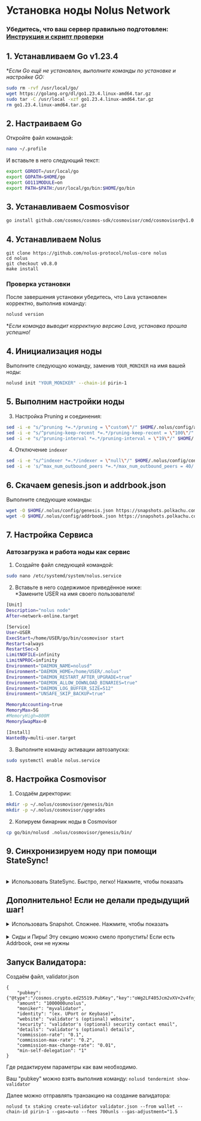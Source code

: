 # Установка ноды Nolus Network
### Убедитесь, что ваш сервер правильно подготовлен: [Инструкция и скрипт проверки](https://github.com/ptzruslan/tools)
  ## 1. Устанавливаем Go v1.23.4

**Если Go ещё не установлен, выполните команды по установке и настройке GO:*

```bash
sudo rm -rvf /usr/local/go/
wget https://golang.org/dl/go1.23.4.linux-amd64.tar.gz
sudo tar -C /usr/local -xzf go1.23.4.linux-amd64.tar.gz
rm go1.23.4.linux-amd64.tar.gz
```

## 2. Настраиваем Go

Откройте файл командой:
```bash
nano ~/.profile
```

И вставьте в него следующий текст:

```bash
export GOROOT=/usr/local/go
export GOPATH=$HOME/go
export GO111MODULE=on
export PATH=$PATH:/usr/local/go/bin:$HOME/go/bin
```

## 3. Устанавливаем Cosmosvisor

```bash
go install github.com/cosmos/cosmos-sdk/cosmovisor/cmd/cosmovisor@v1.0.0
```
## 4. Устанавливаем Nolus

```
git clone https://github.com/nolus-protocol/nolus-core nolus
cd nolus
git checkout v0.8.0
make install
```

### Проверка установки
После завершения установки убедитесь, что Lava установлен корректно, выполнив команду:
```bash
nolusd version
```
**Если команда выводит корректную версию Lava, установка прошла успешно!*

## 4. Инициализация ноды

Выполните следующую команду, заменив `YOUR_MONIKER` на имя вашей ноды:

```bash
nolusd init "YOUR_MONIKER" --chain-id pirin-1
```

## 5. Выполним настройки ноды

3. Настройка Pruning и соединения:

```bash
sed -i -e "s/^pruning *=.*/pruning = \"custom\"/" $HOME/.nolus/config/app.toml 
sed -i -e "s/^pruning-keep-recent *=.*/pruning-keep-recent = \"100\"/" $HOME/.nolus/config/app.toml
sed -i -e "s/^pruning-interval *=.*/pruning-interval = \"19\"/" $HOME/.nolus/config/app.toml
```

4. Отключение `indexer`

```bash
sed -i -e "s/^indexer *=.*/indexer = \"null\"/" $HOME/.nolus/config/config.toml
sed -i -e 's/^max_num_outbound_peers *=.*/max_num_outbound_peers = 40/' $HOME/.nolus/config/config.toml
```

## 6. Скачаем genesis.json и addrbook.json
Выполните следующие команды:

```bash
wget -O $HOME/.nolus/config/genesis.json https://snapshots.polkachu.com/genesis/nolus/genesis.json --inet4-only
wget -O $HOME/.nolus/config/addrbook.json https://snapshots.polkachu.com/addrbook/nolus/addrbook.json --inet4-only
```

## 7. Настройка Сервиса

### Автозагрузка и работа ноды как сервис

  1. Создайте файл следующей командой:
```bash
sudo nano /etc/systemd/system/nolus.service
```
  2. Вставьте в него содержимое приведённое ниже:</br>
  *Замените USER на имя своего пользователя!

```bash
[Unit]
Description="nolus node"
After=network-online.target

[Service]
User=USER
ExecStart=/home/USER/go/bin/cosmovisor start
Restart=always
RestartSec=3
LimitNOFILE=infinity
LimitNPROC=infinity
Environment="DAEMON_NAME=nolusd"
Environment="DAEMON_HOME=/home/USER/.nolus"
Environment="DAEMON_RESTART_AFTER_UPGRADE=true"
Environment="DAEMON_ALLOW_DOWNLOAD_BINARIES=true"
Environment="DAEMON_LOG_BUFFER_SIZE=512"
Environment="UNSAFE_SKIP_BACKUP=true"

MemoryAccounting=true
MemoryMax=5G
#MemoryHigh=800M
MemorySwapMax=0

[Install]
WantedBy=multi-user.target
```
  3. Выполните команду активации автозапуска:

```bash
sudo systemctl enable nolus.service
```

## 8. Настройка Cosmovisor
  1. Создаём директории:
```bash
mkdir -p ~/.nolus/cosmovisor/genesis/bin
mkdir -p ~/.nolus/cosmovisor/upgrades
```

  2. Копируем бинарник ноды в Cosmovisor
```bash
cp go/bin/nolusd .nolus/cosmovisor/genesis/bin/
```

## 9. Синхронизируем ноду при помощи StateSync!
</br>
    
<details>
  <summary>Использовать StateSync. Быстро, легко! Нажмите, чтобы показать</summary>
  Выполните команду, после её выполнения, вы получите полностью работающую ноду! Только дайте ей время синхронизироваться.

  ```
  curl https://raw.githubusercontent.com/Dr0ff/manuals/refs/heads/main/Main%20Nets/Nolus/nolus_state_sync.sh | bash
```
 
 </details>


## Дополнительно! Если не делали предыдущий шаг!
 <details>
     <summary>Использовать Snapshot. Сложнее. Нажмите, чтобы показать</summary>
  1. Останавливаем ноду и сохраняем файл ноды

```bash
sudo systemctl stop nolus.service
cp $HOME/.nolus/data/priv_validator_state.json $HOME/.nolus/priv_validator_state.json.backup
```

  2. Выполняем команду очистки и сброса ноды

```bash
nolus tendermint unsafe-reset-all --home $HOME/.nolus --keep-addr-book
```

  3. Переходим по ссылке:</br>
  !!! КОПИРУЕМ И ВЫПОЛНЯЕМ ТОЛЬКО команду которая начинается с `curl https://....` !!!

```bash
https://itrocket.net/services/mainnet/lava/#snap
```
  
  3. Возвращаем сохранённый файл на место:
```bash
mv $HOME/.nolus/priv_validator_state.json.backup $HOME/.nolus/data/priv_validator_state.json
```
 
## Запуск и проверка ноды

  1. Делаем пробный запуск ноды:
```bash
nolusd start
```
  ***Дождитесь пока начнётся синхронизация или даже пока нода полностью не синхронизируется!*

  2. Запустите ноду и просмотр логов:
```bash
sudo systemctl start nolus.service
sudo journalctl -u nolus -f --output cat
```
</details>
</br>
<details>
<summary>Сиды и Пиры! Эту секцию можно смело пропустить! Если есть Addrbook, они не нужны</summary>

```bash
SEEDS="19822a55dcd3b5a4e8a4d4911d0b78e001b93cf7@lava-mainnet-seed.itrocket.net:28656"
PEERS="0d67bedc7f929200d52c8724dfc50f848661f9ba@lava-mainnet-peer.itrocket.net:28656,8d28c38d956384510558664f5897a383b7529699@136.243.95.31:29156"
sed -i -e "/^\[p2p\]/,/^\[/{s/^[[:space:]]*seeds *=.*/seeds = \"$SEEDS\"/}" \
       -e "/^\[p2p\]/,/^\[/{s/^[[:space:]]*persistent_peers *=.*/persistent_peers = \"$PEERS\"/}" $HOME/.nolus/config/config.toml
```
</details>

## Запуск Валидатора:
Создаём файл, validator.json

```
{
	"pubkey": {"@type":"/cosmos.crypto.ed25519.PubKey","key":"oWg2LF405Jcm2vXV+2v4fnjodh6aafuIdeoW+rUw="},
	"amount": "1000000unolus",
	"moniker": "myvalidator",
	"identity": "(ex. UPort or Keybase)",
	"website": "validator's (optional) website",
	"security": "validator's (optional) security contact email",
	"details": "validator's (optional) details",
	"commission-rate": "0.1",
	"commission-max-rate": "0.2",
	"commission-max-change-rate": "0.01",
	"min-self-delegation": "1"
}
```
Где редактируем параметры как вам необходимо.

Ваш "pubkey" можно взять выполнив команду: `nolusd tendermint show-validator`

Далее можно отправлять транзакцию на создание валидатора:
```
nolusd tx staking create-validator validator.json --from wallet --chain-id pirin-1 --gas=auto --fees 700unls --gas-adjustment="1.5
```
